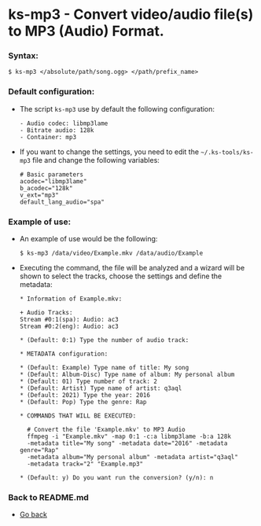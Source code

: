 ks-mp3 - Convert video/audio file(s) to MP3 (Audio) Format.
===========================================================

### Syntax:

```shell
$ ks-mp3 </absolute/path/song.ogg> </path/prefix_name>
```

### Default configuration:

  * The script `ks-mp3` use by default the following configuration:
  
    ```shell
    - Audio codec: libmp3lame
    - Bitrate audio: 128k
    - Container: mp3
    ````
    
  * If you want to change the settings, you need to edit the `~/.ks-tools/ks-mp3` file and change the following variables:

    ```shell
    # Basic parameters
    acodec="libmp3lame"
    b_acodec="128k"
    v_ext="mp3"
    default_lang_audio="spa"
    ````
    
### Example of use:

  * An example of use would be the following:
  
    ```shell
    $ ks-mp3 /data/video/Example.mkv /data/audio/Example
    ````
    
  * Executing the command, the file will be analyzed and a wizard will be shown to select the tracks, choose the settings and define the metadata:
  
    ```shell
    * Information of Example.mkv:

    + Audio Tracks:
    Stream #0:1(spa): Audio: ac3
    Stream #0:2(eng): Audio: ac3

    * (Default: 0:1) Type the number of audio track: 

    * METADATA configuration:

    * (Default: Example) Type name of title: My song
    * (Default: Album-Disc) Type name of album: My personal album
    * (Default: 01) Type number of track: 2
    * (Default: Artist) Type name of artist: q3aql
    * (Default: 2021) Type the year: 2016
    * (Default: Pop) Type the genre: Rap

    * COMMANDS THAT WILL BE EXECUTED:

      # Convert the file 'Example.mkv' to MP3 Audio
      ffmpeg -i "Example.mkv" -map 0:1 -c:a libmp3lame -b:a 128k 
      -metadata title="My song" -metadata date="2016" -metadata genre="Rap"
      -metadata album="My personal album" -metadata artist="q3aql" 
      -metadata track="2" "Example.mp3"

    * (Default: y) Do you want run the conversion? (y/n): n
    ````
    
### Back to README.md
    
* [Go back](https://github.com/q3aql/ks-tools/blob/main/README.md)
  
